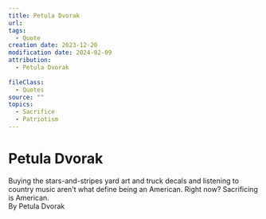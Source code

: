 ```yaml
---
title: Petula Dvorak
url: 
tags:
  - Quote
creation date: 2023-12-20
modification date: 2024-02-09
attribution:
  - Petula Dvorak
 
fileClass:
  - Quotes
source: ""
topics:
  - Sacrifice
  - Patriotism
---
```


# Petula Dvorak

Buying the stars-and-stripes yard art and truck decals and listening to country music aren't what define being an American. Right now? Sacrificing is American.  
		By Petula Dvorak
